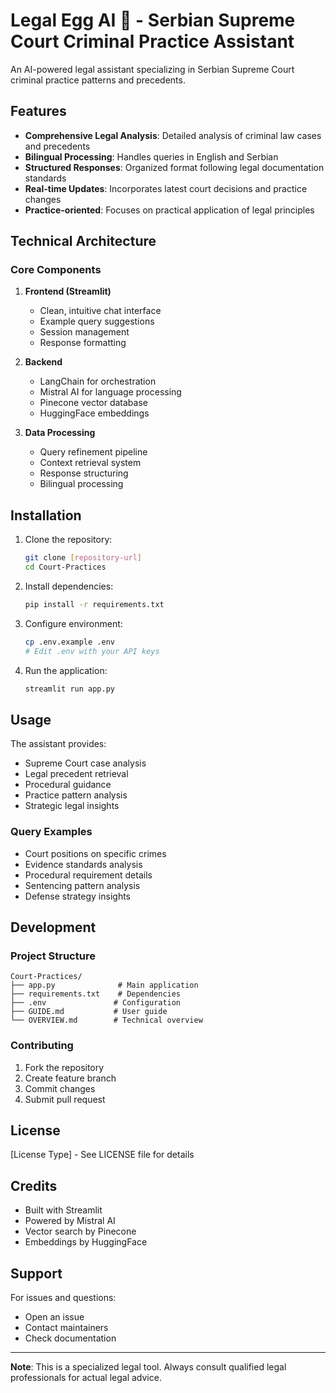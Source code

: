 # Legal Egg AI 🥚 - Serbian Supreme Court Criminal Practice Assistant 

An AI-powered legal assistant specializing in Serbian Supreme Court criminal practice patterns and precedents.

## Features

- **Comprehensive Legal Analysis**: Detailed analysis of criminal law cases and precedents
- **Bilingual Processing**: Handles queries in English and Serbian
- **Structured Responses**: Organized format following legal documentation standards
- **Real-time Updates**: Incorporates latest court decisions and practice changes
- **Practice-oriented**: Focuses on practical application of legal principles

## Technical Architecture

### Core Components

1. **Frontend (Streamlit)**
   - Clean, intuitive chat interface
   - Example query suggestions
   - Session management
   - Response formatting

2. **Backend**
   - LangChain for orchestration
   - Mistral AI for language processing
   - Pinecone vector database
   - HuggingFace embeddings

3. **Data Processing**
   - Query refinement pipeline
   - Context retrieval system
   - Response structuring
   - Bilingual processing

## Installation

1. Clone the repository:
   ```bash
   git clone [repository-url]
   cd Court-Practices
   ```

2. Install dependencies:
   ```bash
   pip install -r requirements.txt
   ```

3. Configure environment:
   ```bash
   cp .env.example .env
   # Edit .env with your API keys
   ```

4. Run the application:
   ```bash
   streamlit run app.py
   ```

## Usage

The assistant provides:
- Supreme Court case analysis
- Legal precedent retrieval
- Procedural guidance
- Practice pattern analysis
- Strategic legal insights

### Query Examples
- Court positions on specific crimes
- Evidence standards analysis
- Procedural requirement details
- Sentencing pattern analysis
- Defense strategy insights

## Development

### Project Structure
```
Court-Practices/
├── app.py              # Main application
├── requirements.txt    # Dependencies
├── .env               # Configuration
├── GUIDE.md           # User guide
└── OVERVIEW.md        # Technical overview
```

### Contributing
1. Fork the repository
2. Create feature branch
3. Commit changes
4. Submit pull request

## License

[License Type] - See LICENSE file for details

## Credits

- Built with Streamlit
- Powered by Mistral AI
- Vector search by Pinecone
- Embeddings by HuggingFace

## Support

For issues and questions:
- Open an issue
- Contact maintainers
- Check documentation

---

**Note**: This is a specialized legal tool. Always consult qualified legal professionals for actual legal advice.
